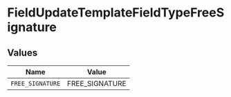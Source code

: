 # FieldUpdateTemplateFieldTypeFreeSignature


## Values

| Name             | Value            |
| ---------------- | ---------------- |
| `FREE_SIGNATURE` | FREE_SIGNATURE   |